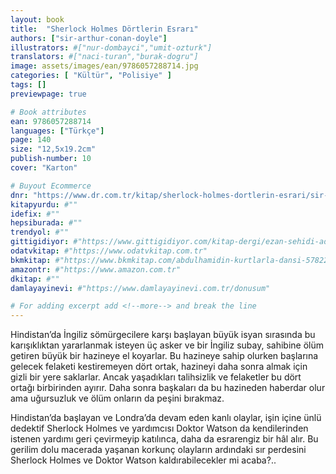 ```yaml
---
layout: book
title:  "Sherlock Holmes Dörtlerin Esrarı"
authors: ["sir-arthur-conan-doyle"]
illustrators: #["nur-dombayci","umit-ozturk"]
translators: #["naci-turan","burak-dogru"]
image: assets/images/ean/9786057288714.jpg
categories: [ "Kültür", "Polisiye" ]
tags: []
previewpage: true

# Book attributes
ean: 9786057288714
languages: ["Türkçe"]
page: 140
size: "12,5x19.2cm"
publish-number: 10
cover: "Karton"

# Buyout Ecommerce
dnr: "https://www.dr.com.tr/kitap/sherlock-holmes-dortlerin-esrari/sir-arthur-conan-doyle/cocuk-ve-genclik/genclik-10-yas/roman-oyku/urunno=0002023592001"
kitapyurdu: #""
idefix: #""
hepsiburada: #""
trendyol: #""
gittigidiyor: #"https://www.gittigidiyor.com/kitap-dergi/ezan-sehidi-adnan-menderes_pdp_732728793"
odatvkitap: #"https://www.odatvkitap.com.tr"
bkmkitap: #"https://www.bkmkitap.com/abdulhamidin-kurtlarla-dansi-578226"
amazontr: #"https://www.amazon.com.tr"
dkitap: #""
damlayayinevi: #"https://www.damlayayinevi.com.tr/donusum"

# For adding excerpt add <!--more--> and break the line
---
```

Hindistan’da İngiliz sömürgecilere karşı başlayan büyük isyan sırasında bu karışıklıktan yararlanmak isteyen üç asker ve bir İngiliz subay, sahibine ölüm getiren büyük bir hazineye el koyarlar. Bu hazineye sahip olurken başlarına gelecek felaketi kestiremeyen dört ortak, hazineyi daha sonra almak için gizli bir yere saklarlar. Ancak yaşadıkları talihsizlik ve felaketler bu dört ortağı birbirinden ayırır. Daha sonra başkaları da bu hazineden haberdar olur ama uğursuzluk ve ölüm onların da peşini bırakmaz.

Hindistan’da başlayan ve Londra’da devam eden kanlı olaylar, işin içine ünlü dedektif Sherlock Holmes ve yardımcısı Doktor Watson da kendilerinden istenen yardımı geri çevirmeyip katılınca, daha da esrarengiz bir hâl alır. Bu gerilim dolu macerada yaşanan korkunç olayların ardındaki sır perdesini Sherlock Holmes ve Doktor Watson kaldırabilecekler mi acaba?..


<!--more--> 